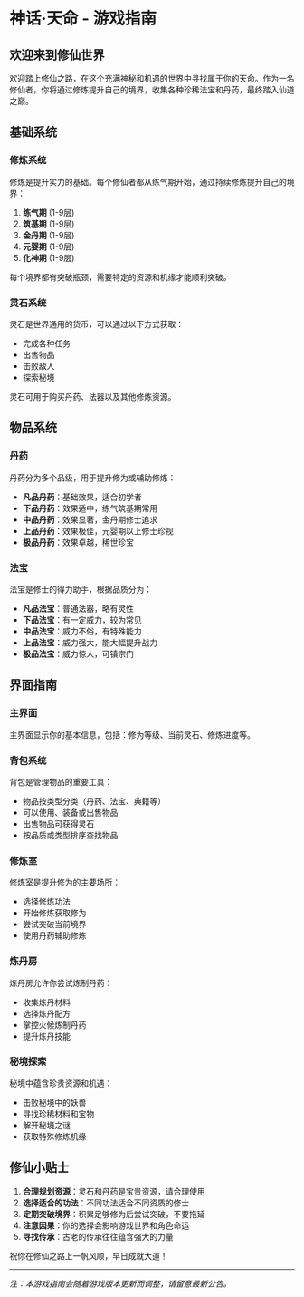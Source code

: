 # 神话·天命 - 游戏指南

## 欢迎来到修仙世界

欢迎踏上修仙之路，在这个充满神秘和机遇的世界中寻找属于你的天命。作为一名修仙者，你将通过修炼提升自己的境界，收集各种珍稀法宝和丹药，最终踏入仙道之巅。

## 基础系统

### 修炼系统

修炼是提升实力的基础。每个修仙者都从练气期开始，通过持续修炼提升自己的境界：

1. **练气期** (1-9层)
2. **筑基期** (1-9层)
3. **金丹期** (1-9层)
4. **元婴期** (1-9层)
5. **化神期** (1-9层)

每个境界都有突破瓶颈，需要特定的资源和机缘才能顺利突破。

### 灵石系统

灵石是世界通用的货币，可以通过以下方式获取：

- 完成各种任务
- 出售物品
- 击败敌人
- 探索秘境

灵石可用于购买丹药、法器以及其他修炼资源。

## 物品系统

### 丹药

丹药分为多个品级，用于提升修为或辅助修炼：

- **凡品丹药**：基础效果，适合初学者
- **下品丹药**：效果适中，练气筑基期常用
- **中品丹药**：效果显著，金丹期修士追求
- **上品丹药**：效果极佳，元婴期以上修士珍视
- **极品丹药**：效果卓越，稀世珍宝

### 法宝

法宝是修士的得力助手，根据品质分为：

- **凡品法宝**：普通法器，略有灵性
- **下品法宝**：有一定威力，较为常见
- **中品法宝**：威力不俗，有特殊能力
- **上品法宝**：威力强大，能大幅提升战力
- **极品法宝**：威力惊人，可镇宗门

## 界面指南

### 主界面

主界面显示你的基本信息，包括：修为等级、当前灵石、修炼进度等。

### 背包系统

背包是管理物品的重要工具：

- 物品按类型分类（丹药、法宝、典籍等）
- 可以使用、装备或出售物品
- 出售物品可获得灵石
- 按品质或类型排序查找物品

### 修炼室

修炼室是提升修为的主要场所：

- 选择修炼功法
- 开始修炼获取修为
- 尝试突破当前境界
- 使用丹药辅助修炼

### 炼丹房

炼丹房允许你尝试炼制丹药：

- 收集炼丹材料
- 选择炼丹配方
- 掌控火候炼制丹药
- 提升炼丹技能

### 秘境探索

秘境中蕴含珍贵资源和机遇：

- 击败秘境中的妖兽
- 寻找珍稀材料和宝物
- 解开秘境之谜
- 获取特殊修炼机缘

## 修仙小贴士

1. **合理规划资源**：灵石和丹药是宝贵资源，请合理使用
2. **选择适合的功法**：不同功法适合不同资质的修士
3. **定期突破境界**：积累足够修为后尝试突破，不要拖延
4. **注意因果**：你的选择会影响游戏世界和角色命运
5. **寻找传承**：古老的传承往往蕴含强大的力量

祝你在修仙之路上一帆风顺，早日成就大道！

---

*注：本游戏指南会随着游戏版本更新而调整，请留意最新公告。* 